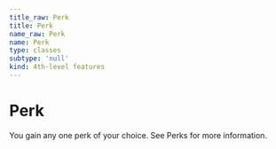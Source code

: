 ```yaml
---
title_raw: Perk
title: Perk
name_raw: Perk
name: Perk
type: classes
subtype: 'null'
kind: 4th-level features
---
```


# Perk

You gain any one perk of your choice. See Perks for more information.
